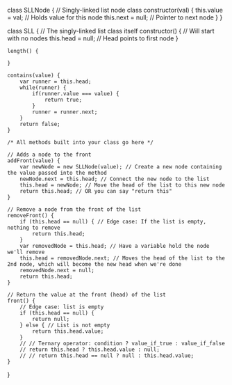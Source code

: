 class SLLNode { // Singly-linked list node class
    constructor(val) {
        this.value = val; // Holds value for this node
        this.next = null; // Pointer to next node
    }
}

class SLL { // The singly-linked list class itself
    constructor() { // Will start with no nodes
        this.head = null; // Head points to first node
    }

    length() {
        
    }

    contains(value) {
        var runner = this.head;
        while(runner) {
            if(runner.value === value) {
                return true;
            }
            runner = runner.next;
        }
        return false;
    }

    /* All methods built into your class go here */

    // Adds a node to the front
    addFront(value) {
        var newNode = new SLLNode(value); // Create a new node containing the value passed into the method
        newNode.next = this.head; // Connect the new node to the list
        this.head = newNode; // Move the head of the list to this new node
        return this.head; // OR you can say "return this"
    }

    // Remove a node from the front of the list
    removeFront() {
        if (this.head == null) { // Edge case: If the list is empty, nothing to remove
            return this.head;
        }
        var removedNode = this.head; // Have a variable hold the node we'll remove
        this.head = removedNode.next; // Moves the head of the list to the 2nd node, which will become the new head when we're done
        removedNode.next = null;
        return this.head;
    }

    // Return the value at the front (head) of the list
    front() {
        // Edge case: list is empty
        if (this.head == null) {
            return null;
        } else { // List is not empty
            return this.head.value;
        }
        // // Ternary operator: condition ? value_if_true : value_if_false
        // return this.head ? this.head.value : null;
        // // return this.head == null ? null : this.head.value;
    }
}

